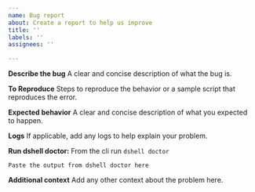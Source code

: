 ```yaml
---
name: Bug report
about: Create a report to help us improve
title: ''
labels: ''
assignees: ''

---
```


**Describe the bug**
A clear and concise description of what the bug is.

**To Reproduce**
Steps to reproduce the behavior or a sample script that reproduces the error.

**Expected behavior**
A clear and concise description of what you expected to happen.

**Logs**
If applicable, add any logs to help explain your problem.

**Run dshell doctor:**
From the cli run `dshell doctor`
```
Paste the output from dshell doctor here
```


**Additional context**
Add any other context about the problem here.
